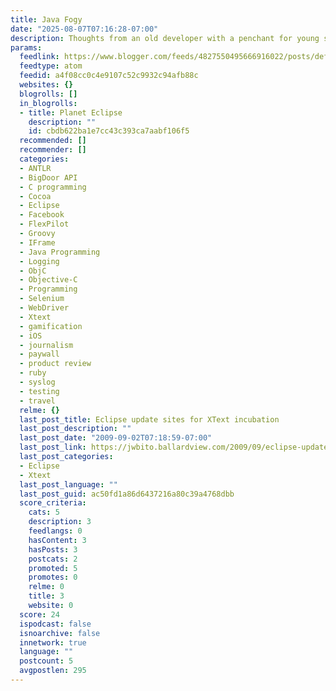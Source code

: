 ```yaml
---
title: Java Fogy
date: "2025-08-07T07:16:28-07:00"
description: Thoughts from an old developer with a penchant for young startups
params:
  feedlink: https://www.blogger.com/feeds/4827550495666916022/posts/default/-/Eclipse
  feedtype: atom
  feedid: a4f08cc0c4e9107c52c9932c94afb88c
  websites: {}
  blogrolls: []
  in_blogrolls:
  - title: Planet Eclipse
    description: ""
    id: cbdb622ba1e7cc43c393ca7aabf106f5
  recommended: []
  recommender: []
  categories:
  - ANTLR
  - BigDoor API
  - C programming
  - Cocoa
  - Eclipse
  - Facebook
  - FlexPilot
  - Groovy
  - IFrame
  - Java Programming
  - Logging
  - ObjC
  - Objective-C
  - Programming
  - Selenium
  - WebDriver
  - Xtext
  - gamification
  - iOS
  - journalism
  - paywall
  - product review
  - ruby
  - syslog
  - testing
  - travel
  relme: {}
  last_post_title: Eclipse update sites for XText incubation
  last_post_description: ""
  last_post_date: "2009-09-02T07:18:59-07:00"
  last_post_link: https://jwbito.ballardview.com/2009/09/eclipse-update-sites-for-xtext.html
  last_post_categories:
  - Eclipse
  - Xtext
  last_post_language: ""
  last_post_guid: ac50fd1a86d6437216a80c39a4768dbb
  score_criteria:
    cats: 5
    description: 3
    feedlangs: 0
    hasContent: 3
    hasPosts: 3
    postcats: 2
    promoted: 5
    promotes: 0
    relme: 0
    title: 3
    website: 0
  score: 24
  ispodcast: false
  isnoarchive: false
  innetwork: true
  language: ""
  postcount: 5
  avgpostlen: 295
---
```

